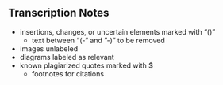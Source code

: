 ## Transcription Notes

- insertions, changes, or uncertain elements  marked with “()” 
	-  text between “(-“ and ”-)” to be removed
- images unlabeled
- diagrams labeled as relevant
- known plagiarized quotes marked with $
	- footnotes for citations